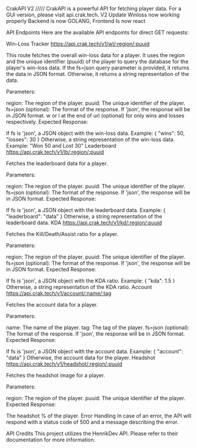CrakAPI V2 /////
CrakAPI is a powerful API for fetching player data. For a GUI version, please visit api.crak.tech.
V2 Update 
Winloss now working properly
Backend is now GOLANG, Frontend Is now react

API Endpoints
Here are the available API endpoints for direct GET requests:

Win-Loss Tracker
https://api.crak.tech/v1/wl/:region/:puuid

This route fetches the overall win-loss data for a player. It uses the region and the unique identifier (puuid) of the player to query the database for the player's win-loss data. If the fs=json query parameter is provided, it returns the data in JSON format. Otherwise, it returns a string representation of the data.

Parameters:

region: The region of the player.
puuid: The unique identifier of the player.
fs=json (optional): The format of the response. If 'json', the response will be in JSON format.
w or l at the end of url (optional) for only wins and losses respectively.
Expected Response:

If fs is 'json', a JSON object with the win-loss data. Example: { "wins": 50, "losses": 30 }
Otherwise, a string representation of the win-loss data. Example: "Won 50 and Lost 30"
Leaderboard
https://api.crak.tech/v1/lb/:region/:puuid

Fetches the leaderboard data for a player.

Parameters:

region: The region of the player.
puuid: The unique identifier of the player.
fs=json (optional): The format of the response. If 'json', the response will be in JSON format.
Expected Response:

If fs is 'json', a JSON object with the leaderboard data. Example: { "leaderboard": "data" }
Otherwise, a string representation of the leaderboard data.
KDA
https://api.crak.tech/v1/kd/:region/:puuid

Fetches the Kill/Death/Assist ratio for a player.

Parameters:

region: The region of the player.
puuid: The unique identifier of the player.
fs=json (optional): The format of the response. If 'json', the response will be in JSON format.
Expected Response:

If fs is 'json', a JSON object with the KDA ratio. Example: { "kda": 1.5 }
Otherwise, a string representation of the KDA ratio.
Account
https://api.crak.tech/v1/account/:name/:tag

Fetches the account data for a player.

Parameters:

name: The name of the player.
tag: The tag of the player.
fs=json (optional): The format of the response. If 'json', the response will be in JSON format.
Expected Response:

If fs is 'json', a JSON object with the account data. Example: { "account": "data" }
Otherwise, the account data for the player.
Headshot
https://api.crak.tech/v1/headshot/:region/:puuid

Fetches the headshot image for a player.

Parameters:

region: The region of the player.
puuid: The unique identifier of the player.
Expected Response:

The headshot % of the player.
Error Handling
In case of an error, the API will respond with a status code of 500 and a message describing the error.

API Credits
This project utilizes the HenrikDev API. Please refer to their documentation for more information.